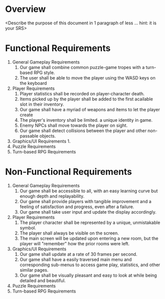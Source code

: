 # Overview

<Describe the purpose of this document in 1 paragraph of less … hint: it is your SRS>

# Functional Requirements

1. General Gameplay Requirements
   1. Our game shall combine common puzzle-game tropes with a turn-based RPG style.
   2. The user shall be able to move the player using the WASD keys on the keyboard
2. Player Requirements
   1. Player statistics shall be recorded on player-character death.
   2. Items picked up by the player shall be added to the first acailable slot in their inventory.
   3. Our game shall have a myriad of weapons and items to let the player create
   4. The player's inventory shall be limited. a unique identity in game.
   5. Enemy NPCs shall move towards the player on sight.
   6. Our game shall detect collisions between the player and other non-passable objects.
3. Graphics/UI Requirements
   1. 
4. Puzzle Requirements
5. Turn-based RPG Requirements

# Non-Functional Requirements

1. General Gameplay Requirements
   1. Our game shall be accessible to all, with an easy learning curve but enough depth and replayability.
   2. Our game shall provide players with tangible improvement and a feeling of satisfaction and progress, even after a failure.
   3. Our game shall take user input and update the display accordingly.
2. Player Requirements
   1. The player character shall be represented by a unique, unmistakable symbol.
   2. The player shall always be visible on the screen.
   3. The main screen will be updated upon entering a new room, but the player will "remember" how the prior rooms were left.
3. Graphics/UI Requirements
   1. Our game shall update at a rate of 30 frames per second.
   2. Our game shall have a easily traversed main menu and corresponding sub-menus to access game play, statistics, and other similar pages.
   3. Our game shall be visually pleasant and easy to look at while being detailed and beautiful.
4. Puzzle Requirements
5. Turn-based RPG Requirements
